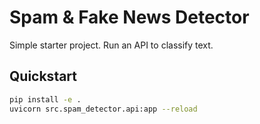 # Spam & Fake News Detector

Simple starter project. Run an API to classify text.

## Quickstart
```bash
pip install -e .
uvicorn src.spam_detector.api:app --reload